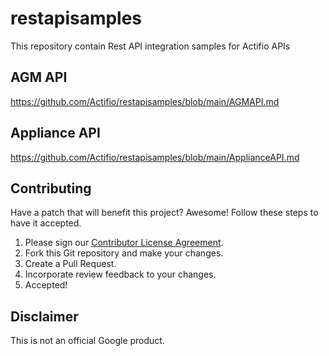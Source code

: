 # restapisamples
This repository contain Rest API integration samples for Actifio APIs

## AGM API 

https://github.com/Actifio/restapisamples/blob/main/AGMAPI.md

## Appliance API  

https://github.com/Actifio/restapisamples/blob/main/ApplianceAPI.md

## Contributing

Have a patch that will benefit this project? Awesome! Follow these steps to have
it accepted.

1.  Please sign our [Contributor License Agreement](CONTRIBUTING.md).
1.  Fork this Git repository and make your changes.
1.  Create a Pull Request.
1.  Incorporate review feedback to your changes.
1.  Accepted!

## Disclaimer
This is not an official Google product.
